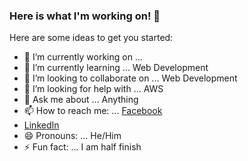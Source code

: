 ### Here is what I'm working on! 👋

Here are some ideas to get you started:

- 🔭 I’m currently working on ... 
- 🌱 I’m currently learning ... Web Development
- 👯 I’m looking to collaborate on ... Web Development
- 🤔 I’m looking for help with ... AWS
- 💬 Ask me about ... Anything
- 📫 How to reach me: ... [Facebook](https://www.facebook.com/jawjawrk.me/)
- [LinkedIn](https://www.linkedin.com/in/jaw-jaw-rakhaine-25358514b/)
- 😄 Pronouns: ... He/Him
- ⚡ Fun fact: ... I am half finish

